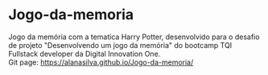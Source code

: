 # Jogo-da-memoria
Jogo da memória com a tematica Harry Potter, desenvolvido para o desafio de projeto "Desenvolvendo um jogo da memória" do bootcamp TQI Fullstack developer da Digital Innovation One. 
<br/> 
Git page: https://alanasilva.github.io/Jogo-da-memoria/
